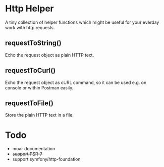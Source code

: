 # Http Helper

A tiny collection of helper functions which might be useful for your everday work with http requests.

## requestToString()

Echo the request object as plain HTTP text.

## requestToCurl()

Echo the request object as cURL command, so it can be used e.g. on console or within Postman easily.

## requestToFile()

Store the plain HTTP text in a file.

# Todo

* moar documentation
* ~~support PSR-7~~
* support symfony/http-foundation